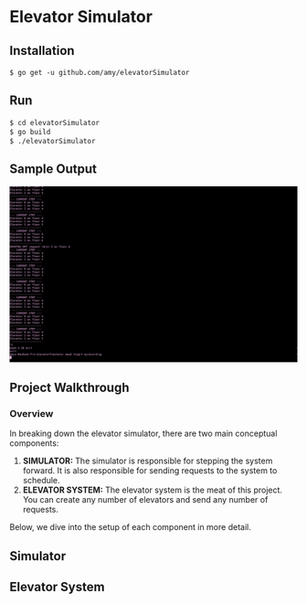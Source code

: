 # Elevator Simulator

## Installation
```
$ go get -u github.com/amy/elevatorSimulator
```
## Run
```
$ cd elevatorSimulator
$ go build
$ ./elevatorSimulator
```
## Sample Output

![Alt Text](https://raw.githubusercontent.com/amy/elevatorSimulator/master/demo.gif)

## Project Walkthrough


### Overview 
In breaking down the elevator simulator, there are two main conceptual components: 
1. **SIMULATOR:** The simulator is responsible for stepping the system forward. It is also responsible for sending requests to the system to schedule. 
2. **ELEVATOR SYSTEM:** The elevator system is the meat of this project. You can create any number of elevators and send any number of requests.

Below, we dive into the setup of each component in more detail. 

## Simulator 
## Elevator System
